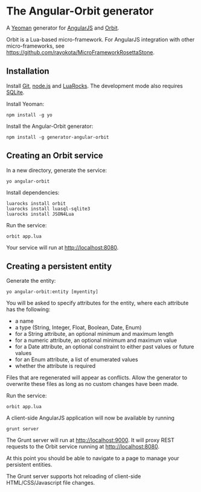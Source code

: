 # The Angular-Orbit generator 

A [Yeoman](http://yeoman.io) generator for [AngularJS](http://angularjs.org) and [Orbit](http://keplerproject.github.io/orbit/).

Orbit is a Lua-based micro-framework.  For AngularJS integration with other micro-frameworks, see https://github.com/rayokota/MicroFrameworkRosettaStone.

## Installation

Install [Git](http://git-scm.com), [node.js](http://nodejs.org) and [LuaRocks](http://luarocks.org/).  The development mode also requires [SQLite](http://www.sqlite.org).

Install Yeoman:

    npm install -g yo

Install the Angular-Orbit generator:

    npm install -g generator-angular-orbit

## Creating an Orbit service

In a new directory, generate the service:

    yo angular-orbit

Install dependencies:

	luarocks install orbit
	luarocks install luasql-sqlite3
	luarocks install JSON4Lua
	
Run the service:

    orbit app.lua

Your service will run at [http://localhost:8080](http://localhost:8080).


## Creating a persistent entity

Generate the entity:

    yo angular-orbit:entity [myentity]

You will be asked to specify attributes for the entity, where each attribute has the following:

- a name
- a type (String, Integer, Float, Boolean, Date, Enum)
- for a String attribute, an optional minimum and maximum length
- for a numeric attribute, an optional minimum and maximum value
- for a Date attribute, an optional constraint to either past values or future values
- for an Enum attribute, a list of enumerated values
- whether the attribute is required

Files that are regenerated will appear as conflicts.  Allow the generator to overwrite these files as long as no custom changes have been made.

Run the service:

    orbit app.lua
    
A client-side AngularJS application will now be available by running

	grunt server
	
The Grunt server will run at [http://localhost:9000](http://localhost:9000).  It will proxy REST requests to the Orbit service running at [http://localhost:8080](http://localhost:8080).

At this point you should be able to navigate to a page to manage your persistent entities.  

The Grunt server supports hot reloading of client-side HTML/CSS/Javascript file changes.


